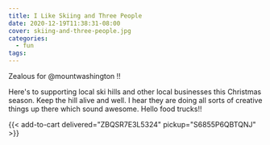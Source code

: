```yaml
---
title: I Like Skiing and Three People
date: 2020-12-19T11:38:31-08:00
cover: skiing-and-three-people.jpg
categories:
  - fun
tags:
---
```


Zealous for @mountwashington !!

Here's to supporting local ski hills and other local businesses this Christmas season. Keep the hill alive and well. I hear they are doing all sorts of creative things up there which sound awesome. Hello food trucks!!
<!--more-->


{{< add-to-cart delivered="ZBQSR7E3L5324" pickup="S6855P6QBTQNJ" >}}
